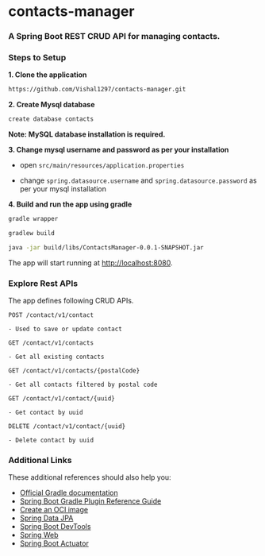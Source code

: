 # contacts-manager
### A Spring Boot REST CRUD API for managing contacts.

### Steps to Setup

**1. Clone the application**

```bash
https://github.com/Vishal1297/contacts-manager.git
```

**2. Create Mysql database**
```bash
create database contacts
```
**Note: MySQL database installation is required.**

**3. Change mysql username and password as per your installation**

+ open `src/main/resources/application.properties`

+ change `spring.datasource.username` and `spring.datasource.password` as per your mysql installation

**4. Build and run the app using gradle**

```bash
gradle wrapper

gradlew build

java -jar build/libs/ContactsManager-0.0.1-SNAPSHOT.jar

```

The app will start running at <http://localhost:8080>.

### Explore Rest APIs

The app defines following CRUD APIs.

    POST /contact/v1/contact

    - Used to save or update contact

    GET /contact/v1/contacts

    - Get all existing contacts

    GET /contact/v1/contacts/{postalCode}

    - Get all contacts filtered by postal code

    GET /contact/v1/contact/{uuid}

    - Get contact by uuid

    DELETE /contact/v1/contact/{uuid}

    - Delete contact by uuid

### Additional Links

These additional references should also help you:

* [Official Gradle documentation](https://docs.gradle.org)
* [Spring Boot Gradle Plugin Reference Guide](https://docs.spring.io/spring-boot/docs/2.6.3/gradle-plugin/reference/html/)
* [Create an OCI image](https://docs.spring.io/spring-boot/docs/2.6.3/gradle-plugin/reference/html/#build-image)
* [Spring Data JPA](https://docs.spring.io/spring-boot/docs/2.6.3/reference/htmlsingle/#boot-features-jpa-and-spring-data)
* [Spring Boot DevTools](https://docs.spring.io/spring-boot/docs/2.6.3/reference/htmlsingle/#using-boot-devtools)
* [Spring Web](https://docs.spring.io/spring-boot/docs/2.6.3/reference/htmlsingle/#boot-features-developing-web-applications)
* [Spring Boot Actuator](https://docs.spring.io/spring-boot/docs/2.6.3/reference/htmlsingle/#production-ready)
